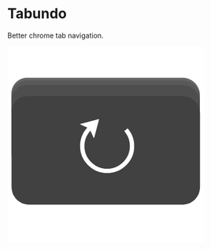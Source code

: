 # Tabundo

Better chrome tab navigation.

![Logo](https://github.com/myhau/tabundo/raw/master/400x400.png)
